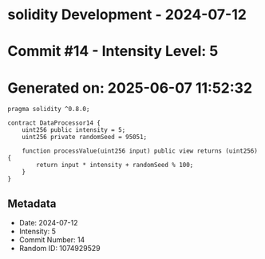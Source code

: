 ﻿# solidity Development - 2024-07-12
# Commit #14 - Intensity Level: 5
# Generated on: 2025-06-07 11:52:32
```solidity
pragma solidity ^0.8.0;

contract DataProcessor14 {
    uint256 public intensity = 5;
    uint256 private randomSeed = 95051;

    function processValue(uint256 input) public view returns (uint256) {
        return input * intensity + randomSeed % 100;
    }
}
```
## Metadata
- Date: 2024-07-12
- Intensity: 5
- Commit Number: 14
- Random ID: 1074929529
